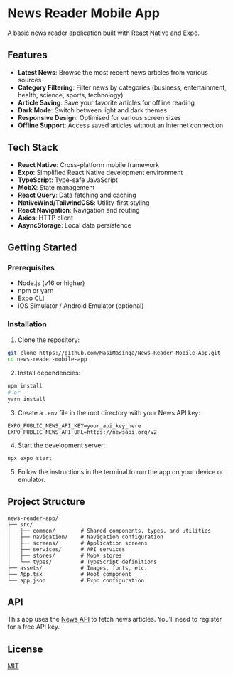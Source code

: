 # News Reader Mobile App

A basic news reader application built with React Native and Expo.

## Features

- **Latest News**: Browse the most recent news articles from various sources
- **Category Filtering**: Filter news by categories (business, entertainment, health, science, sports, technology)
- **Article Saving**: Save your favorite articles for offline reading
- **Dark Mode**: Switch between light and dark themes
- **Responsive Design**: Optimised for various screen sizes
- **Offline Support**: Access saved articles without an internet connection

## Tech Stack

- **React Native**: Cross-platform mobile framework
- **Expo**: Simplified React Native development environment
- **TypeScript**: Type-safe JavaScript
- **MobX**: State management
- **React Query**: Data fetching and caching
- **NativeWind/TailwindCSS**: Utility-first styling
- **React Navigation**: Navigation and routing
- **Axios**: HTTP client
- **AsyncStorage**: Local data persistence

## Getting Started

### Prerequisites

- Node.js (v16 or higher)
- npm or yarn
- Expo CLI
- iOS Simulator / Android Emulator (optional)

### Installation

1. Clone the repository:
```bash
git clone https://github.com/MasiMasinga/News-Reader-Mobile-App.git
cd news-reader-mobile-app
```

2. Install dependencies:
```bash
npm install
# or
yarn install
```

3. Create a `.env` file in the root directory with your News API key:
```
EXPO_PUBLIC_NEWS_API_KEY=your_api_key_here
EXPO_PUBLIC_NEWS_API_URL=https://newsapi.org/v2
```

4. Start the development server:
```bash
npx expo start
```

5. Follow the instructions in the terminal to run the app on your device or emulator.

## Project Structure

```
news-reader-app/
├── src/
│   ├── common/        # Shared components, types, and utilities
│   ├── navigation/    # Navigation configuration
│   ├── screens/       # Application screens
│   ├── services/      # API services
│   ├── stores/        # MobX stores
│   └── types/         # TypeScript definitions
├── assets/            # Images, fonts, etc.
├── App.tsx            # Root component
└── app.json           # Expo configuration
```

## API

This app uses the [News API](https://newsapi.org/) to fetch news articles. You'll need to register for a free API key.

## License

[MIT](LICENSE)
